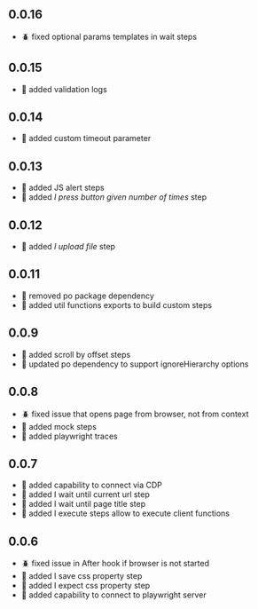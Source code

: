 ## 0.0.16
- :beetle: fixed optional params templates in wait steps

## 0.0.15
- :rocket: added validation logs

## 0.0.14
- :rocket: added custom timeout parameter

## 0.0.13
- :rocket: added JS alert steps
- :rocket: added _I press button given number of times_ step

## 0.0.12
- :rocket: added _I upload file_ step

## 0.0.11
- :rocket: removed po package dependency
- :rocket: added util functions exports to build custom steps

## 0.0.9
- :rocket: added scroll by offset steps
- :rocket: updated po dependency to support ignoreHierarchy options
 
## 0.0.8
- :beetle: fixed issue that opens page from browser, not from context
- :rocket: added mock steps
- :rocket: added playwright traces

## 0.0.7
- :rocket: added capability to connect via CDP
- :rocket: added I wait until current url step
- :rocket: added I wait until page title step
- :rocket: added I execute steps allow to execute client functions

## 0.0.6
- :beetle: fixed issue in After hook if browser is not started
- :rocket: added I save css property step
- :rocket: added I expect css property step
- :rocket: added capability to connect to playwright server
